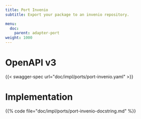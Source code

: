 ```yaml
---
title: Port Invenio
subtitle: Export your package to an invenio repository.

menu:
  doc:
    parent: adapter-port
weight: 1000
---
```


# OpenAPI v3

{{< swagger-spec url="doc/impl/ports/port-invenio.yaml"  >}}

# Implementation

{{% code file="doc/impl/ports/port-invenio-docstring.md" %}}
